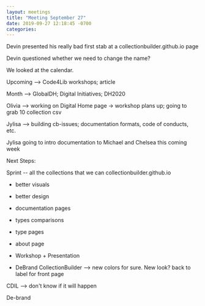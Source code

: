 ```yaml
---
layout: meetings
title: "Meeting September 27"
date: 2019-09-27 12:18:45 -0700
categories: 
---
```

Devin presented his really bad first stab at a collectionbuilder.github.io page

Devin questioned whether we need to change the name? 

We looked at the calendar. 

Upcoming --> Code4Lib workshops; article

Month --> GlobalDH; Digital Initiatives; DH2020

Olivia --> working on Digital Home page
 -> workshop plans up; going to grab 10 collection csv

 Jylisa --> building cb-issues; documentation formats, code of conducts, etc. 

 Jylisa going to intro documentation to Michael and Chelsea this coming week


Next Steps: 

Sprint -- all the collections that we can
collectionbuilder.github.io
 - better visuals
 - better design
 - documentation pages
 - types comparisons
 - type pages
 - about page
 - Workshop + Presentation

- DeBrand CollectionBuilder --> new colors for sure. New look? back to label for front page





CDIL --> don't know if it will happen




De-brand 